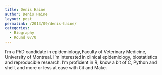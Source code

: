 ```yaml
---
title: Denis Haine
author: Denis Haine
layout: post
permalink: /2013/09/denis-haine/
categories:
  - Biography
  - Round 07/0
---
```

I&#8217;m a PhD candidate in epidemiology, Faculty of Veterinary Medicine, University of Montreal. I&#8217;m interested in clinical epidemiology, biostatistics and reproducible research. I&#8217;m proficient in R, know a bit of C, Python and shell, and more or less at ease with Git and Make.